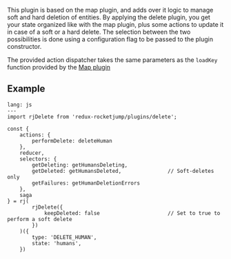 This plugin is based on the map plugin, and adds over it logic to manage soft and hard deletion of entities. By applying the delete plugin, you get your state organized like with the map plugin, plus some actions to update it in case of a soft or a hard delete. The selection between the two possibilities is done using a configuration flag to be passed to the plugin constructor.

The provided action dispatcher takes the same parameters as the `loadKey` function provided by the [Map plugin](/plugins/map)

## Example
```code
lang: js
---
import rjDelete from 'redux-rocketjump/plugins/delete';

const { 
    actions: { 
        performDelete: deleteHuman 
    },
    reducer,
    selectors: {
        getDeleting: getHumansDeleting,
        getDeleted: getHumansDeleted,               // Soft-deletes only
        getFailures: getHumanDeletionErrors
    },
    saga
} = rj(
        rjDelete({
            keepDeleted: false                      // Set to true to perform a soft delete
        })
    )({
        type: 'DELETE_HUMAN',
        state: 'humans',
    })
```
